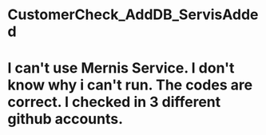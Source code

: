 # CustomerCheck_AddDB_ServisAdded
<h1>
I can't use Mernis Service. I don't know why i can't run. The codes are correct. I checked in 3 different github accounts.
</h1>
